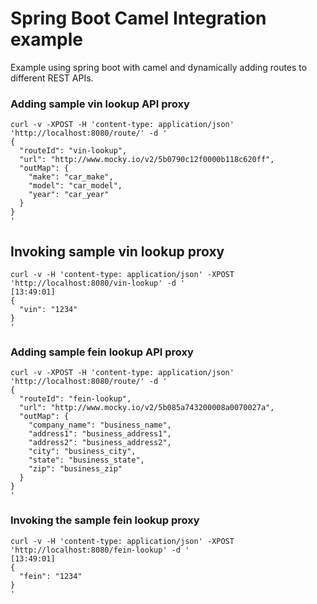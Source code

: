 # Spring Boot Camel Integration example
Example using spring boot with camel and dynamically adding routes to different REST APIs.

### Adding sample vin lookup API proxy
```
curl -v -XPOST -H 'content-type: application/json' 'http://localhost:8080/route/' -d '
{
  "routeId": "vin-lookup",
  "url": "http://www.mocky.io/v2/5b0790c12f0000b118c620ff",
  "outMap": {
    "make": "car_make",
    "model": "car_model",
    "year": "car_year"
  }
}
'
```

## Invoking sample vin lookup proxy
```
curl -v -H 'content-type: application/json' -XPOST 'http://localhost:8080/vin-lookup' -d '                                                                           [13:49:01]
{
  "vin": "1234"
}
'
```


### Adding sample fein lookup API proxy
```
curl -v -XPOST -H 'content-type: application/json' 'http://localhost:8080/route/' -d '
{
  "routeId": "fein-lookup",
  "url": "http://www.mocky.io/v2/5b085a743200008a0070027a",
  "outMap": {
    "company_name": "business_name",
    "address1": "business_address1",
    "address2": "business_address2",
    "city": "business_city",
    "state": "business_state",
    "zip": "business_zip"
  }
}
'
```

### Invoking the sample fein lookup proxy
```
curl -v -H 'content-type: application/json' -XPOST 'http://localhost:8080/fein-lookup' -d '                                                                           [13:49:01]
{
  "fein": "1234"
}
'
```